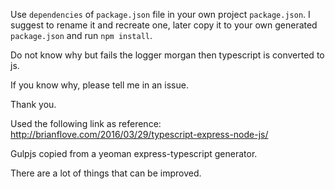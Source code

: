 Use `dependencies` of `package.json` file in your own project `package.json`. I suggest to rename it and recreate one, later copy it to your own generated `package.json` and run `npm install`.

Do not know why but fails the logger morgan then typescript is converted to js.

If you know why, please tell me in an issue.

Thank you.




Used the following link as reference:
http://brianflove.com/2016/03/29/typescript-express-node-js/

Gulpjs copied from a yeoman express-typescript generator.

There are a lot of things that can be improved.
